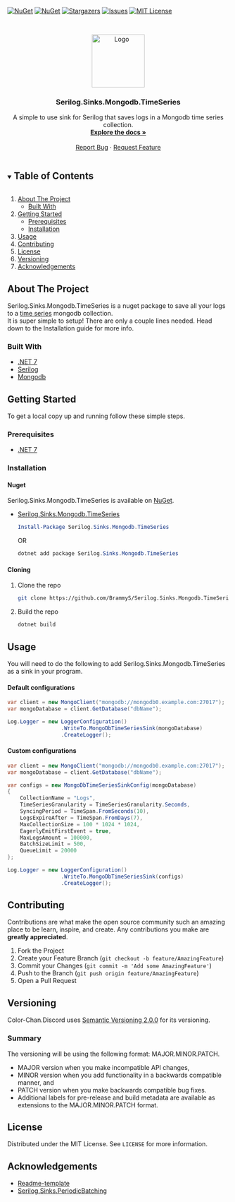 [![NuGet][nuget-version-shield]][package-url]
[![NuGet][nuget-downloads-shield]][package-url]
[![Stargazers][stars-shield]][stars-url]
[![Issues][issues-shield]][issues-url]
[![MIT License][license-shield]][license-url]



<!-- PROJECT LOGO -->
<br />
<p align="center">
  <a href="https://github.com/BrammyS/Serilog.Sinks.Mongodb.TimeSeries">
    <img src="https://cdn.brammys.com/potable-water.png" alt="Logo" width="120" height="120">
  </a>
</p>

<h3 align="center">Serilog.Sinks.Mongodb.TimeSeries</h3>

<p align="center">
  A simple to use sink for Serilog that saves logs in a Mongodb time series collection.
  <br />
  <a href="https://sinks-mongodb-timeseries.brammys.com/"><strong>Explore the docs »</strong></a>
  <br />
  <br />
  <a href="https://github.com/BrammyS/Serilog.Sinks.Mongodb.TimeSeries/issues">Report Bug</a>
  ·
  <a href="https://github.com/BrammyS/Serilog.Sinks.Mongodb.TimeSeries/issues">Request Feature</a>
</p>



<!-- TABLE OF CONTENTS -->
<details open="open">
  <summary><h2 style="display: inline-block">Table of Contents</h2></summary>
  <ol>
    <li>
      <a href="#about-the-project">About The Project</a>
      <ul>
        <li><a href="#built-with">Built With</a></li>
      </ul>
    </li>
    <li>
      <a href="#getting-started">Getting Started</a>
      <ul>
        <li><a href="#prerequisites">Prerequisites</a></li>
        <li><a href="#installation">Installation</a></li>
      </ul>
    </li>
    <li><a href="#usage">Usage</a></li>
    <li><a href="#contributing">Contributing</a></li>
    <li><a href="#license">License</a></li>
    <li><a href="#versioning">Versioning</a></li>
    <li><a href="#acknowledgements">Acknowledgements</a></li>
  </ol>
</details>



<!-- ABOUT THE PROJECT -->
## About The Project

Serilog.Sinks.Mongodb.TimeSeries is a nuget package to save all your logs to a [time series](https://docs.mongodb.com/manual/core/timeseries-collections/) mongodb collection.  
It is super simple to setup! There are only a couple lines needed. Head down to the Installation guide for more info.


### Built With

* [.NET 7](https://dotnet.microsoft.com/download/dotnet/7.0)
* [Serilog](https://github.com/serilog/serilog)
* [Mongodb](https://github.com/mongodb/mongo)



<!-- GETTING STARTED -->
## Getting Started

To get a local copy up and running follow these simple steps.

### Prerequisites

* [.NET 7](https://dotnet.microsoft.com/download/dotnet/7.0)

### Installation

#### Nuget

Serilog.Sinks.Mongodb.TimeSeries is available on [NuGet](Serilog.Sinks.Mongodb.TimeSeries).
* [Serilog.Sinks.Mongodb.TimeSeries](Serilog.Sinks.Mongodb.TimeSeries)


  ```powershell
  Install-Package Serilog.Sinks.Mongodb.TimeSeries
  ```

  OR

  ```powershell
  dotnet add package Serilog.Sinks.Mongodb.TimeSeries
  ```

#### Cloning


1. Clone the repo
   ```sh
   git clone https://github.com/BrammyS/Serilog.Sinks.Mongodb.TimeSeries.git
   ```
2. Build the repo
   ```sh
   dotnet build
   ```


<!-- USAGE EXAMPLES -->
## Usage

You will need to do the following to add Serilog.Sinks.Mongodb.TimeSeries as a sink in your program.
#### Default configurations
```csharp
var client = new MongoClient("mongodb://mongodb0.example.com:27017");
var mongoDatabase = client.GetDatabase("dbName");

Log.Logger = new LoggerConfiguration()
                 .WriteTo.MongoDbTimeSeriesSink(mongoDatabase)
                 .CreateLogger();
```
#### Custom configurations
```csharp
var client = new MongoClient("mongodb://mongodb0.example.com:27017");
var mongoDatabase = client.GetDatabase("dbName");

var configs = new MongoDbTimeSeriesSinkConfig(mongoDatabase)
{
    CollectionName = "Logs",
    TimeSeriesGranularity = TimeSeriesGranularity.Seconds,
    SyncingPeriod = TimeSpan.FromSeconds(10),
    LogsExpireAfter = TimeSpan.FromDays(7),
    MaxCollectionSize = 100 * 1024 * 1024,
    EagerlyEmitFirstEvent = true,
    MaxLogsAmount = 100000,
    BatchSizeLimit = 500,
    QueueLimit = 20000
};

Log.Logger = new LoggerConfiguration()
                 .WriteTo.MongoDbTimeSeriesSink(configs)
                 .CreateLogger();
```



<!-- CONTRIBUTING -->
## Contributing

Contributions are what make the open source community such an amazing place to be learn, inspire, and create. Any contributions you make are **greatly appreciated**.

1. Fork the Project
2. Create your Feature Branch (`git checkout -b feature/AmazingFeature`)
3. Commit your Changes (`git commit -m 'Add some AmazingFeature'`)
4. Push to the Branch (`git push origin feature/AmazingFeature`)
5. Open a Pull Request


## Versioning

Color-Chan.Discord uses [Semantic Versioning 2.0.0](https://semver.org/#semantic-versioning-200) for its versioning.


### Summary

The versioning will be using the following format: MAJOR.MINOR.PATCH.

* MAJOR version when you make incompatible API changes,
* MINOR version when you add functionality in a backwards compatible manner, and
* PATCH version when you make backwards compatible bug fixes.
* Additional labels for pre-release and build metadata are available as extensions to the MAJOR.MINOR.PATCH format.


<!-- LICENSE -->
## License

Distributed under the MIT License. See `LICENSE` for more information.


<!-- ACKNOWLEDGEMENTS -->
## Acknowledgements

* [Readme-template](https://github.com/othneildrew/Best-README-Template)
* [Serilog.Sinks.PeriodicBatching](https://github.com/serilog/serilog-sinks-periodicbatching)





<!-- MARKDOWN LINKS & IMAGES -->
<!-- https://www.markdownguide.org/basic-syntax/#reference-style-links -->
[stars-shield]: https://img.shields.io/github/stars/BrammyS/Serilog.Sinks.Mongodb.TimeSeries.svg?style=for-the-badge
[stars-url]: https://github.com/BrammyS/Serilog.Sinks.Mongodb.TimeSeries/stargazers
[issues-shield]: https://img.shields.io/github/issues/BrammyS/Serilog.Sinks.Mongodb.TimeSeries.svg?style=for-the-badge
[issues-url]: https://github.com/BrammyS/Serilog.Sinks.Mongodb.TimeSeries/issues
[license-shield]: https://img.shields.io/github/license/BrammyS/Serilog.Sinks.Mongodb.TimeSeries.svg?style=for-the-badge
[license-url]: https://github.com/BrammyS/Serilog.Sinks.Mongodb.TimeSeries/blob/master/LICENSE.txt
[package-url]: https://www.nuget.org/packages/Serilog.Sinks.Mongodb.TimeSeries
[nuget-version-shield]: https://img.shields.io/nuget/vpre/Serilog.Sinks.Mongodb.TimeSeries.svg?maxAge=600&style=for-the-badge
[nuget-downloads-shield]: https://img.shields.io/nuget/dt/Serilog.Sinks.Mongodb.TimeSeries.svg?maxAge=600&style=for-the-badge
